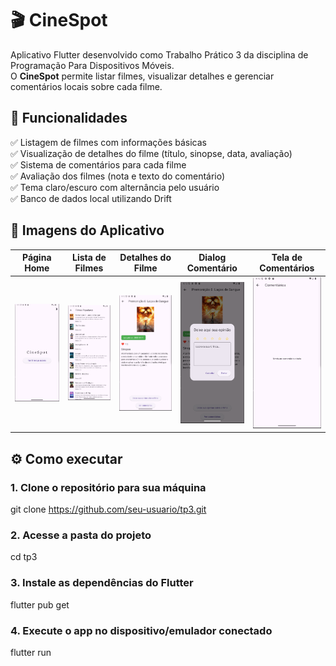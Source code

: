 # 🎬 CineSpot

Aplicativo Flutter desenvolvido como Trabalho Prático 3 da disciplina de Programação Para Dispositivos Móveis.  
O **CineSpot** permite listar filmes, visualizar detalhes e gerenciar comentários locais sobre cada filme.

## 📱 Funcionalidades

✅ Listagem de filmes com informações básicas  
✅ Visualização de detalhes do filme (título, sinopse, data, avaliação)  
✅ Sistema de comentários para cada filme  
✅ Avaliação dos filmes (nota e texto do comentário)  
✅ Tema claro/escuro com alternância pelo usuário  
✅ Banco de dados local utilizando Drift

## 📸 Imagens do Aplicativo

| Página Home           | Lista de Filmes        | Detalhes do Filme      | Dialog Comentário        | Tela de Comentários      |
|-----------------------|-----------------------|-----------------------|-------------------------|-------------------------|
| ![Home](lib/images/home.png) | ![Lista](lib/images/lista_filmes.png) | ![Detalhes](lib/images/detalhes_filme.png) | ![Dialog](lib/images/dialog_comentario.png) | ![Comentários](lib/images/tela_comentarios.png) |


## ⚙️ Como executar

### 1. Clone o repositório para sua máquina
git clone https://github.com/seu-usuario/tp3.git

### 2. Acesse a pasta do projeto
cd tp3

### 3. Instale as dependências do Flutter
flutter pub get

### 4. Execute o app no dispositivo/emulador conectado
flutter run
